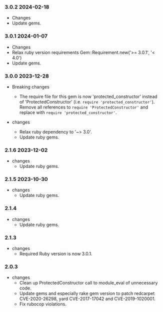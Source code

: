 ### 3.0.2 2024-02-18

* Changes
 * Update gems.

### 3.0.1 2024-01-07

* Changes
 * Relax ruby version requirements Gem::Requirement.new('>= 3.0.1', '< 4.0')
 * Update gems.

### 3.0.0 2023-12-28
* Breaking changes
  * The require file for this gem is now 'protected_constructor' instead of 'ProtectedConstructor' (i.e. `require 'protected_constructor'`). Remove all references to `require 'ProtectedConstructor'` and replace with `require 'protected_constructor'`.

* changes
  * Relax ruby dependency to '~> 3.0'.
  * Update ruby gems.

### 2.1.6 2023-12-02
* changes
  * Update ruby gems.

### 2.1.5 2023-10-30
* changes
  * Update ruby gems.

### 2.1.4
* changes
  * Update ruby gems.

### 2.1.3
* changes
  * Required Ruby version is now 3.0.1.

### 2.0.3
* changes
  * Clean up ProtectedConstructor call to module_eval of unnecessary code.
  * Update gems and especially rake gem version to patch redcarpet CVE-2020-26298, yard CVE-2017-17042 and CVE-2019-1020001.
  * Fix rubocop violations.
